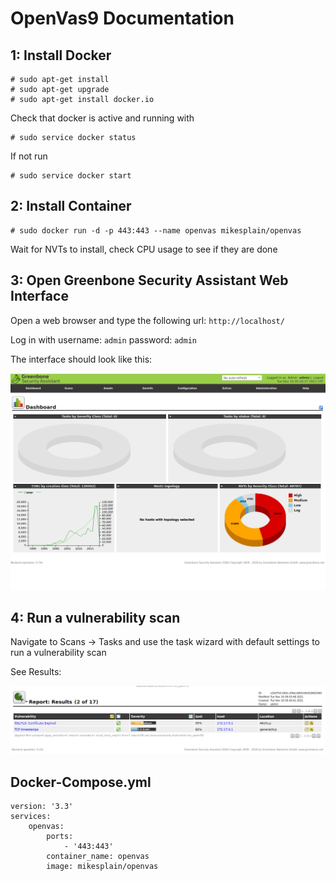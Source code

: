 
# OpenVas9 Documentation

## 1: Install Docker
```
# sudo apt-get install
# sudo apt-get upgrade
# sudo apt-get install docker.io
```
Check that docker is active and running with
```
# sudo service docker status
```
If not run
```
# sudo service docker start
```

## 2: Install Container
```
# sudo docker run -d -p 443:443 --name openvas mikesplain/openvas
```
Wait for NVTs to install, check CPU usage to see if they are done

## 3: Open Greenbone Security Assistant Web Interface
Open a web browser and type the following url: ```http://localhost/```

Log in with 
username: ``admin``
password: ``admin``

The interface should look like this:

![Alt text](greenbone.png?raw=true)

## 4: Run a vulnerability scan
Navigate to Scans -> Tasks and use the task wizard with default settings to run a vulnerability scan

See Results:

![Alt text](results.png?raw=true)

## Docker-Compose.yml
```
version: '3.3'
services:
    openvas:
        ports:
            - '443:443'
        container_name: openvas
        image: mikesplain/openvas
```
